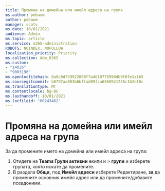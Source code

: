 ```yaml
---
title: Промяна на домейна или имейл адреса на група
ms.author: pebaum
author: pebaum
manager: scotv
ms.date: 10/01/2021
audience: Admin
ms.topic: article
ms.service: o365-administration
ROBOTS: NOINDEX, NOFOLLOW
localization_priority: Priority
ms.collection: Adm_O365
ms.custom:
- "14026"
- "9003196"
ms.openlocfilehash: 8a0c8d739922008f7a4610779990db9f0fe1a1b5
ms.sourcegitcommit: b0797aa003b6bffad09fca6360941236c1b2ef0c
ms.translationtype: MT
ms.contentlocale: bg-BG
ms.lasthandoff: 10/01/2021
ms.locfileid: "60243462"
---
```

# <a name="change-the-domain-or-email-address-of-a-group"></a>Промяна на домейна или имейл адреса на група

За да промените името на домейна или имейл адреса на група:

1. Отидете на **Teams Групи активни** екипи и  >  **групи** и изберете групата, която искате да промените.
1. В раздела **Общи,** под **Имейл адреси** изберете Редактиране, **за** да промените основния имейл адрес или да промените/добавите псевдоними.